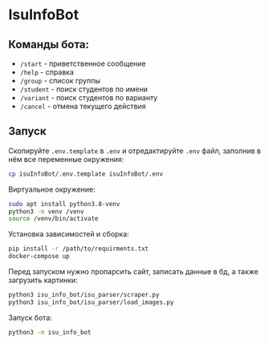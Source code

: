 # IsuInfoBot

## Команды бота:

- `/start` - приветственное сообщение
- `/help` - справка
- `/group` - список группы
- `/student` - поиск студентов по имени
- `/variant` - поиск студентов по варианту
- `/cancel` - отмена текущего действия

## Запуск

Скопируйте `.env.template` в `.env` и отредактируйте `.env` файл, заполнив в нём все переменные окружения:

```bash
cp isuInfoBot/.env.template isuInfoBot/.env
```
Виртуальное окружение:

```bash
sudo apt install python3.8-venv
python3 -m venv /venv
source /venv/bin/activate
```

Установка зависимостей и сборка:

```bash
pip install -r /path/to/requirments.txt
docker-compose up
```

Перед запуском нужно пропарсить сайт, записать данные в бд, а также загрузить картинки:

```bash
python3 isu_info_bot/isu_parser/scraper.py
python3 isu_info_bot/isu_parser/load_images.py
```

Запуск бота:

```bash
python3 -m isu_info_bot
```
